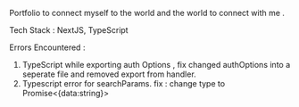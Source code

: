 Portfolio to connect myself to the world and the world to connect with me .

Tech Stack : NextJS, TypeScript

Errors Encountered :

1. TypeScript while exporting auth Options ,
   fix changed authOptions into a seperate file and removed export from handler.
2. Typescript error for searchParams.
   fix : change type to Promise<{data:string}>
